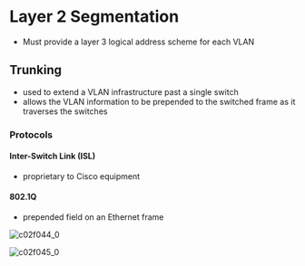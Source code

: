 # Layer 2 Segmentation
* Must provide a layer 3 logical address scheme for each VLAN

## Trunking
  * used to extend a VLAN infrastructure past a single switch
  * allows the VLAN information to be prepended to the switched frame as it traverses the switches

### Protocols
#### Inter-Switch Link (ISL)
* proprietary to Cisco equipment

#### 802.1Q
* prepended field on an Ethernet frame

![c02f044_0](https://github.optum.com/storage/user/59362/files/8534045f-adb4-4cce-914e-c2286cd11753)

![c02f045_0](https://github.optum.com/storage/user/59362/files/b251a825-2f3a-4059-8c99-6d894769f956)
